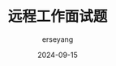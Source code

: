 ---
layout: post
title: "远程工作面试题"
date:   2024-09-15
tags: [远程,面试]
comments: true
author: erseyang
---